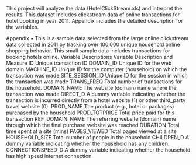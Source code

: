 This project will analyze the data (HotelClickStream.xls) and interpret the results. 
This dataset includes clickstream data of online transactions for hotel booking in year 2011. 
Appendix includes the detailed description for the variables.

Appendix
• This is a sample data selected from the large online clickstream data collected in 2011 by tracking over 100,000 unique household online shopping behavior. This small sample data includes transactions for booking hotels online.
Variable Descriptions
Variable
Description and Measure
ID
Unique transaction ID
DOMAIN_ID
Unique ID for the web domain
MACHINE_ID
Unique ID for the computer (household) on which the transaction was made
SITE_SESSION_ID
Unique ID for the session in which the transaction was made
TRANS_FREQ
Total number of transactions for the household.
DOMAIN_NAME
The website (domain) name where the transaction was made
DIRECT_D
A dummy variable indicating whether the transaction is incurred directly from a hotel website (1) or other third_party travel website (0).
PROD_NAME
The product (e.g., hotel or packages) purchased by the household
PROD_TOTPRICE
Total price paid for this transaction
REF_DOMAIN_NAME
The referring website (domain) name through which the final purchase website was reached
DURATION
Total time spent at a site (mins)
PAGES_VIEWED
Total pages viewed at a site
HOUSEHOLD_SIZE
Total number of people in the household
CHILDREN_D
A dummy variable indicating whether the household has any children.
CONNECTIONSPEED_D
A dummy variable indicating whether the household has high speed internet connection